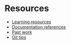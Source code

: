 # Resources

- [Learning resources](learning-resources.md)
- [Documentation references](doc-references.md)
- [Past work](past-work.md)
- [Git tips](git-tips.md)
